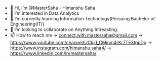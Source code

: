 - 👋 Hi, I’m @MasterSaha - Himanshu Saha
- 👀 I’m interested in Data Analytics
- 🌱 I’m currently learning Information Technology(Persuing Bachelor of Engineering(IT))
- 💞️ I’m looking to collaborate on Anything Intreasting.
- 📫 How to reach me -> connect.with.mastersaha@gmail.com
                     -> https://www.youtube.com/channel/UCkjd_CMjnm4rKr7TE3tqpDg
                     -> https://www.instagram.com/himanshu.saha4/
                     -> https://www.linkedin.com/in/mastersaha/

<!---
MasterSaha/MasterSaha is a ✨ special ✨ repository because its `README.md` (this file) appears on your GitHub profile.
You can click the Preview link to take a look at your changes.
--->
